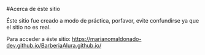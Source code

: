 #Acerca de éste sitio

Éste sitio fue creado a modo de práctica, porfavor, evite confundirse ya que el sitio no es real.

Para acceder a éste sitio: https://marianomaldonado-dev.github.io/BarberiaAlura.github.io/
